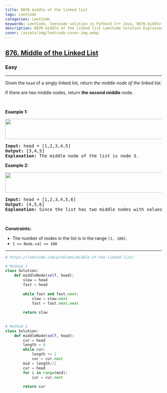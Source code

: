 ```yaml
---
title: 0876 middle of the linked list
tags: LeetCode
categories: LeetCode
keywords: LeetCode, leetcode solution in Python3 C++ Java, 0876-middle-of-the-linked-list solution
description: 0876 middle of the linked list LeetCode Solution Explained
cover: /assets/img/leetcode-cover-img.webp
---
```





<h2><a href="https://leetcode.com/problems/middle-of-the-linked-list/">876. Middle of the Linked List</a></h2><h3>Easy</h3><hr><div><p>Given the <code>head</code> of a singly linked list, return <em>the middle node of the linked list</em>.</p>

<p>If there are two middle nodes, return <strong>the second middle</strong> node.</p>

<p>&nbsp;</p>
<p><strong class="example">Example 1:</strong></p>
<img alt="" src="https://assets.leetcode.com/uploads/2021/07/23/lc-midlist1.jpg" style="width: 544px; height: 65px;">
<pre><strong>Input:</strong> head = [1,2,3,4,5]
<strong>Output:</strong> [3,4,5]
<strong>Explanation:</strong> The middle node of the list is node 3.
</pre>

<p><strong class="example">Example 2:</strong></p>
<img alt="" src="https://assets.leetcode.com/uploads/2021/07/23/lc-midlist2.jpg" style="width: 664px; height: 65px;">
<pre><strong>Input:</strong> head = [1,2,3,4,5,6]
<strong>Output:</strong> [4,5,6]
<strong>Explanation:</strong> Since the list has two middle nodes with values 3 and 4, we return the second one.
</pre>

<p>&nbsp;</p>
<p><strong>Constraints:</strong></p>

<ul>
	<li>The number of nodes in the list is in the range <code>[1, 100]</code>.</li>
	<li><code>1 &lt;= Node.val &lt;= 100</code></li>
</ul>
</div>

---




```python
# https://leetcode.com/problems/middle-of-the-linked-list/

# Method 1
class Solution:
    def middleNode(self, head):
        slow = head
        fast = head
        
        while fast and fast.next:
            slow = slow.next
            fast = fast.next.next
        
        return slow
    
    
# Method 2
class Solution:
    def middleNode(self, head):
        cur = head
        length = 0
        while cur:
            length += 1
            cur = cur.next
        mid = length//2
        cur = head
        for i in range(mid):
            cur = cur.next
            
        return cur
```
